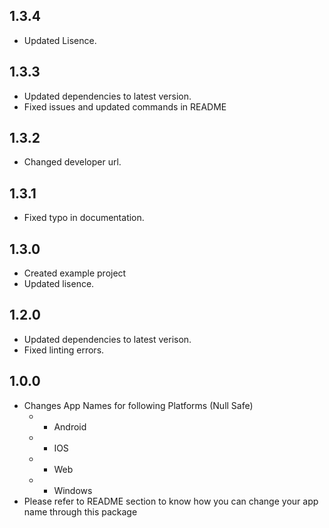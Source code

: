 ## 1.3.4

* Updated Lisence.

## 1.3.3

* Updated dependencies to latest version.
* Fixed issues and updated commands in README

## 1.3.2

* Changed developer url.

## 1.3.1

* Fixed typo in documentation.

## 1.3.0

* Created example project
* Updated lisence.

## 1.2.0

* Updated dependencies to latest verison.
* Fixed linting errors.

## 1.0.0

* Changes App Names for following Platforms (Null Safe)
  * - Android
  * - IOS
  * - Web
  * - Windows
* Please refer to README section to know how you can change your app name through this package
